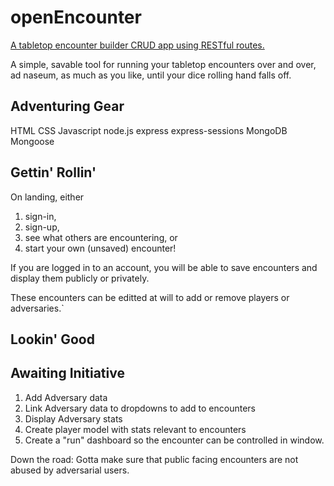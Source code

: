 # openEncounter
[A tabletop encounter builder CRUD app using RESTful routes.](https://open-encounter.herokuapp.com/)

A simple, savable tool for running your tabletop encounters over and over, 
ad naseum, 
as much as you like, 
until your dice rolling hand falls off.

## Adventuring Gear
HTML
CSS
Javascript
node.js
express
express-sessions
MongoDB
Mongoose

## Gettin' Rollin'
On landing, either 
1. sign-in, 
2. sign-up, 
3. see what others are encountering, or
4. start your own (unsaved) encounter!

If you are logged in to an account, you will be able to save encounters and display them publicly or privately.

These encounters can be editted at will to add or remove players or adversaries.`

## Lookin' Good


## Awaiting Initiative
1. Add Adversary data
2. Link Adversary data to dropdowns to add to encounters
3. Display Adversary stats
4. Create player model with stats relevant to encounters
5. Create a "run" dashboard so the encounter can be controlled in window.

Down the road: Gotta make sure that public facing encounters are not abused by adversarial users.